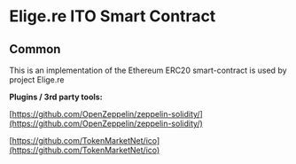# Elige.re ITO Smart Contract

## Common

This is an implementation of the Ethereum ERC20 smart-contract is used by project Elige.re







<b>Plugins / 3rd party tools:</b>

[https://github.com/OpenZeppelin/zeppelin-solidity/](https://github.com/OpenZeppelin/zeppelin-solidity/)

[https://github.com/TokenMarketNet/ico](https://github.com/TokenMarketNet/ico)
